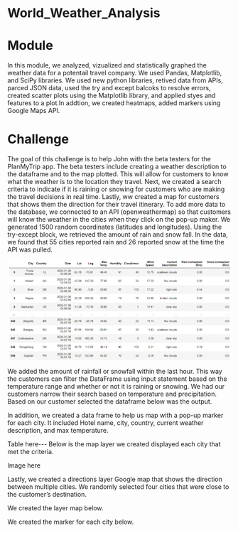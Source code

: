 # World_Weather_Analysis

# Module 

In this module, we analyzed, vizualized and statistically graphed the weather data for a potentail travel company. We used Pandas, Matplotlib, and SciPy libraries. We used new python libraries, retived data from APIs, parced JSON data, used the try and except balcoks to resolve errors, created scatter plots using the Matplotlib library, and applied styes and features to a plot.In addtion, we created heatmaps, added markers using Google Maps API. 

# Challenge

The goal of this challenge is to help John with the beta testers for the PlanMyTrip app. The beta testers include creating a weather description to the dataframe and to the map plotted. This will allow for customers to know what the weather is to the location they travel. Next, we created a search criteria to indicate if it is raining or snowing for customers who are making the travel decisions in real time. Lastly, ww created a map for customers that shows them the direction for their travel itinerary. 
To add more data to the database, we connected to an API (openweathermap) so that customers will know the weather in the cities when they click on the pop-up maker. We generated 1500 random coordinates (latitudes and longitudes). Using the try-except block, we retrieved the amount of rain and snow fall. In the data, we found that 55 cities reported rain and 26 reported snow at the time the API was pulled.

![](image/Fig1.png)

We added the amount of rainfall or snowfall within the last hour. This way the customers can filter the DataFrame using input statement based on the temperature range and whether or not it is raining or snowing. We had our customers narrow their search based on temperature and precipitation. Based on our customer selected the dataframe below was the output.

In addition, we created a data frame to help us map with a pop-up marker for each city. It included Hotel name, city, country, current weather description, and max temperature.


Table here---
Below is the map layer we created displayed each city that met the criteria. 

Image here 



Lastly, we created a directions layer Google map that shows the direction between multiple cities. We randomly selected four cities that were close to the customer’s destination. 

We created the layer map below.

We created the marker for each city below. 


